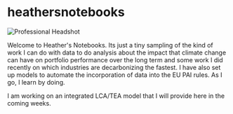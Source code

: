 # heathersnotebooks

![Professional Headshot](https://github.com/hlangsner1/heathersnotbooks/assets/135653183/cd38d734-7a84-4239-94b4-460374d71271)

Welcome to Heather's Notebooks. Its just a tiny sampling of the kind of work I can do 
with data to do analysis about the impact that climate change 
can have on portfolio performance over the long term and some work I did recently 
on which industries are decarbonizing the fastest. I have also set up models to 
automate the incorporation of data into the EU PAI rules. As I go, I learn by doing. 

I am working on an integrated LCA/TEA model that I will provide here in the coming weeks. 




